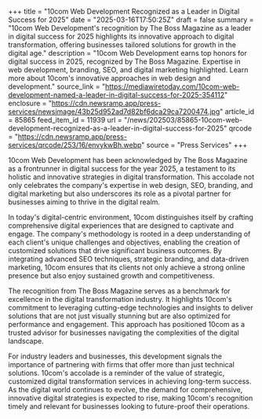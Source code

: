 +++
title = "10com Web Development Recognized as a Leader in Digital Success for 2025"
date = "2025-03-16T17:50:25Z"
draft = false
summary = "10com Web Development's recognition by The Boss Magazine as a leader in digital success for 2025 highlights its innovative approach to digital transformation, offering businesses tailored solutions for growth in the digital age."
description = "10com Web Development earns top honors for digital success in 2025, recognized by The Boss Magazine. Expertise in web development, branding, SEO, and digital marketing highlighted. Learn more about 10com's innovative approaches in web design and development."
source_link = "https://mediawiretoday.com/10com-web-development-named-a-leader-in-digital-success-for-2025-354112"
enclosure = "https://cdn.newsramp.app/press-services/newsimage/43b25d952ad7d82bf6dca29ca7200474.jpg"
article_id = 85865
feed_item_id = 11939
url = "/news/202503/85865-10com-web-development-recognized-as-a-leader-in-digital-success-for-2025"
qrcode = "https://cdn.newsramp.app/press-services/qrcode/253/16/envykwBh.webp"
source = "Press Services"
+++

<p>10com Web Development has been acknowledged by The Boss Magazine as a frontrunner in digital success for the year 2025, a testament to its holistic and innovative strategies in digital transformation. This accolade not only celebrates the company's expertise in web design, SEO, branding, and digital marketing but also underscores its role as a pivotal partner for businesses aiming to thrive in the digital realm.</p><p>In today's digital-centric environment, 10com distinguishes itself by crafting comprehensive digital experiences that are designed to captivate and engage. The company's methodology is rooted in a deep understanding of each client's unique challenges and objectives, enabling the creation of customized solutions that drive significant business outcomes. By integrating advanced SEO techniques, strategic branding, and data-driven marketing, 10com ensures that its clients not only achieve a strong online presence but also enjoy sustained growth and competitiveness.</p><p>The recognition from The Boss Magazine serves as a benchmark for excellence in the digital transformation industry. It highlights 10com's commitment to leveraging cutting-edge technologies and insights to deliver solutions that are not just visually stunning but are also optimized for performance and engagement. This approach has positioned 10com as a trusted advisor for businesses navigating the complexities of the digital landscape.</p><p>For industry leaders and businesses, this development signals the importance of partnering with firms that offer more than just technical solutions. 10com's accolade is a reminder of the value of strategic, customized digital transformation services in achieving long-term success. As the digital world continues to evolve, the demand for comprehensive, innovative digital strategies is expected to rise, making 10com's recognition timely and relevant for businesses looking to future-proof their operations.</p>